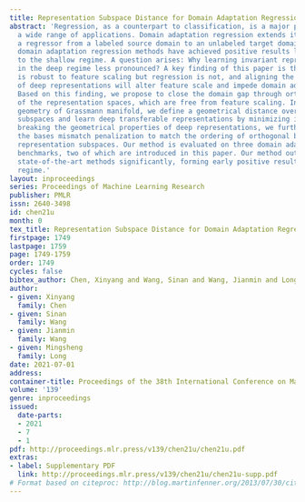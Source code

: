 ```yaml
---
title: Representation Subspace Distance for Domain Adaptation Regression
abstract: 'Regression, as a counterpart to classification, is a major paradigm with
  a wide range of applications. Domain adaptation regression extends it by generalizing
  a regressor from a labeled source domain to an unlabeled target domain. Existing
  domain adaptation regression methods have achieved positive results limited only
  to the shallow regime. A question arises: Why learning invariant representations
  in the deep regime less pronounced? A key finding of this paper is that classification
  is robust to feature scaling but regression is not, and aligning the distributions
  of deep representations will alter feature scale and impede domain adaptation regression.
  Based on this finding, we propose to close the domain gap through orthogonal bases
  of the representation spaces, which are free from feature scaling. Inspired by Riemannian
  geometry of Grassmann manifold, we define a geometrical distance over representation
  subspaces and learn deep transferable representations by minimizing it. To avoid
  breaking the geometrical properties of deep representations, we further introduce
  the bases mismatch penalization to match the ordering of orthogonal bases across
  representation subspaces. Our method is evaluated on three domain adaptation regression
  benchmarks, two of which are introduced in this paper. Our method outperforms the
  state-of-the-art methods significantly, forming early positive results in the deep
  regime.'
layout: inproceedings
series: Proceedings of Machine Learning Research
publisher: PMLR
issn: 2640-3498
id: chen21u
month: 0
tex_title: Representation Subspace Distance for Domain Adaptation Regression
firstpage: 1749
lastpage: 1759
page: 1749-1759
order: 1749
cycles: false
bibtex_author: Chen, Xinyang and Wang, Sinan and Wang, Jianmin and Long, Mingsheng
author:
- given: Xinyang
  family: Chen
- given: Sinan
  family: Wang
- given: Jianmin
  family: Wang
- given: Mingsheng
  family: Long
date: 2021-07-01
address:
container-title: Proceedings of the 38th International Conference on Machine Learning
volume: '139'
genre: inproceedings
issued:
  date-parts:
  - 2021
  - 7
  - 1
pdf: http://proceedings.mlr.press/v139/chen21u/chen21u.pdf
extras:
- label: Supplementary PDF
  link: http://proceedings.mlr.press/v139/chen21u/chen21u-supp.pdf
# Format based on citeproc: http://blog.martinfenner.org/2013/07/30/citeproc-yaml-for-bibliographies/
---
```

